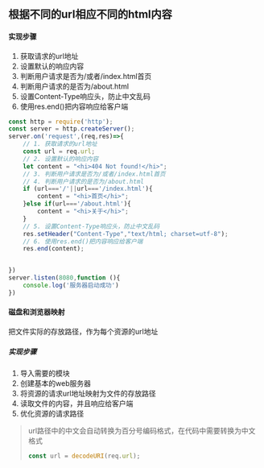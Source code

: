 ## 根据不同的url相应不同的html内容

#### 实现步骤

1. 获取请求的url地址
2. 设置默认的响应内容
3. 判断用户请求是否为/或者/index.html首页
4. 判断用户请求的是否为/about.html
5. 设置Content-Type响应头，防止中文乱码
6. 使用res.end()把内容响应给客户端

```js
const http = require('http');
const server = http.createServer();
server.on('request',(req,res)=>{
    // 1. 获取请求的url地址
    const url = req.url;
    // 2. 设置默认的响应内容
    let content = "<hi>404 Not found!</hi>";
    // 3. 判断用户请求是否为/或者/index.html首页
    // 4. 判断用户请求的是否为/about.html
    if (url==='/'||url==='/index.html'){
        content = "<hi>首页</hi>";
    }else if(url==='/about.html'){
        content = "<hi>关于</hi>";
    }
    // 5. 设置Content-Type响应头，防止中文乱码
    res.setHeader("Content-Type","text/html; charset=utf-8");
    // 6. 使用res.end()把内容响应给客户端
    res.end(content);


})
server.listen(8080,function (){
    console.log('服务器启动成功')
})
```

#### 磁盘和浏览器映射

把文件实际的存放路径，作为每个资源的url地址

##### 实现步骤

1. 导入需要的模块
2. 创建基本的web服务器
3. 将资源的请求url地址映射为文件的存放路径
4. 读取文件的内容，并且响应给客户端
5. 优化资源的请求路径



> url路径中的中文会自动转换为百分号编码格式，在代码中需要转换为中文格式
>
> ```js
> const url = decodeURI(req.url);
> ```


